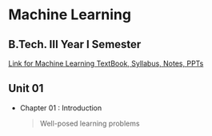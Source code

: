 # Machine Learning

## B.Tech. III Year I Semester

[Link for Machine Learning TextBook, Syllabus, Notes, PPTs](https://drive.google.com/drive/folders/1KzvX5tEbpv6LWfHRtaKzTmzh7EGpNHFG?usp=sharing)

## Unit 01

- Chapter 01 : Introduction
    > Well-posed learning problems
